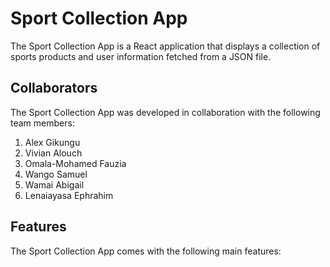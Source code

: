 # Sport Collection App

The Sport Collection App is a React application that displays a collection of sports products and user information fetched from a JSON file.

 ## Collaborators

The Sport Collection App was developed in collaboration with the following team members:

1. Alex Gikungu
2. Vivian Alouch
3. Omala-Mohamed Fauzia
4. Wango Samuel
5. Wamai Abigail
6. Lenaiayasa Ephrahim

## Features

The Sport Collection App comes with the following main features:
<!--
 - **Browse Sports Products**: Users can explore a wide range of sports products, including basketballs, soccer balls, running shoes, and more.

- **Products Details** :Each sports product is accompanied by essential details such as its name, price, and category.

- **User Information**:The app displays information about registered users, including their names and email addresses.

- **Interactive Interface**:The application is built using React, providing a smooth and interactive user experience.

- **Routing**:Implemented with React Router DOM, enabling seamless navigation between different sections of the app.


These core features make the Sport Collection App a user-friendly and efficient platform for exploring sports products and user information.

## Description

The Sport Collection App is a web application that allows users to explore a variety of sports products. It provides a list of sports items with their details, such as name, price, and category. Additionally, users can view information about registered users. The app is built using React, providing a smooth and interactive user experience.
## Installation

To run the Sport Collection App:

1. Clone the project repository.
2. Install the required dependencies, including JSON Server.
3. Start the JSON Server to serve the sport collection data.
4. Open the project in a web browser.


Please note that an internet connection is required to fetch movie data from the JSON server.

## Technologies Used

The following tools and technologies were used to build the Sport Collection App:

- React: A JavaScript library for building user interfaces.
- React Router DOM: A library that provides routing functionality for React applications.
- HTML/CSS: For structuring and styling the user interface.
- JSON Server: For simulating a RESTful API and storing sports collection data.
- npm: The Node.js package manager for managing dependencies and scripts.
- Git: For version control and collaboration.
## License

The Sport Collection App is open-source software licensed under the MIT License.

## Author

The Sport Collection App is authored by Alex Gikungu.

## Contributing

Contributions are welcome! If you find a bug or have an improvement idea, feel free to open an issue or submit a pull request. -->

